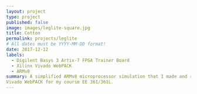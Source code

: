 ```yaml
---
layout: project
type: project
published: false
image: images/leglite-square.jpg
title: Cotton
permalink: projects/leglite
# All dates must be YYYY-MM-DD format!
date: 2017-12-12
labels:
  - Digilent Basys 3 Artix-7 FPGA Trainer Board
  - Xilinx Vivado WebPACK
  - ARMv8
summary: A simplified ARMv8 microprocessor simulation that I made and ran on a Digilent Basys 3 Artix-7 FPGA Trainer Board using Xilinx
Vivado WebPACK for my course EE 361/361L.
---
```

